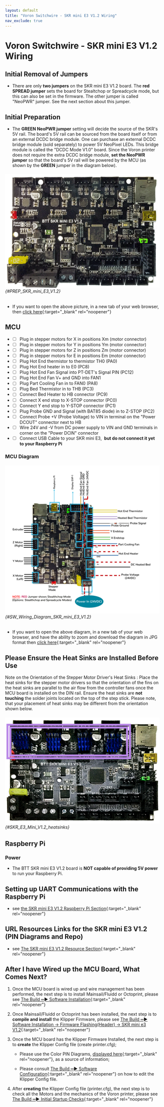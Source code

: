```yaml
---
layout: default
title: "Voron Switchwire - SKR mini E3 V1.2 Wiring"
nav_exclude: true
---
```


# Voron Switchwire - SKR mini E3 V1.2 Wiring

## Initial Removal of Jumpers

* There are only **two jumpers** on the SKR mini E3 V1.2 board.  The **<span class="color-blind-red">red SPREAD jumper</span>** sets the board for Stealtchop or Spreadcycle mode, but this can also be set in the firmware.  The other jumper is called "NeoPWR" jumper.  See the next section about this jumper.

## Initial Preparation

* The **<span class="color-blind-red">GREEN NeoPWR jumper</span>** setting will decide the source of the SKR's 5V rail. The board's 5V rail can be sourced from the board itself or from an external DCDC bridge module.  One can purchase an external DCDC bridge module (sold separately) to power 5V NeoPixel LEDs.  This bridge module is called the "DCDC Mode V1.0" board. Since the Voron printer does not require the extra DCDC bridge module, **set the NeoPWR jumper** so that the board's 5V rail will be powered by the MCU (as shown by the **<span class="color-blind-green">GREEN</span>** jumper in the diagram below).

###### ![](./images/SKR_mini_E3_V1.2_for_Prep_Diagram_150.png) {#PREP_SKR_mini_E3_V1.2}

* If you want to open the above picture, in a new tab of your web browser, then [click here](./images/SKR_mini_E3_V1.2_for_Prep_Diagram_150.png){:target="_blank" rel="noopener"}

## MCU

* - [ ] Plug in stepper motors for X in positions Xm (motor connector)
* - [ ] Plug in stepper motors for Y in positions Ym (motor connector)
* - [ ] Plug in stepper motors for Z in positions Zm (motor connector)
* - [ ] Plug in stepper motors for E in positions Em (motor connector)
* - [ ] Plug Hot End thermistor to thermistor TH0 (PA0)
* - [ ] Plug Hot End heater in to E0 (PC8)
* - [ ] Plug Hot End Fan Signal into PT-DET's Signal PIN (PC12)
* - [ ] Plug Hot End Fan V+ and GND into FAN1
* - [ ] Plug Part Cooling Fan in to FAN0 (PA8)
* - [ ] Plug Bed Thermistor in to THB (PC3)
* - [ ] Connect Bed Heater to HB connector (PC9)
* - [ ] Connect X end stop to X-STOP connector (PC0)
* - [ ] Connect Y end stop to Y-STOP connector (PC1)
* - [ ] Plug Probe GND and Signal (with BAT85 diode) in to Z-STOP (PC2)
* - [ ] Connect Probe +V (Probe Voltage) to VIN in terminal on the "Power DCOUT" connector next to HB
* - [ ] Wire 24V and -V from DC power supply to VIN and GND terminals in corner on the "Power DCIN" connector
* - [ ] Connect USB Cable to your SKR mini E3,&nbsp; **but do not connect it yet to your Raspberry Pi**

### MCU Diagram

###### ![](./images/SW_Wiring_Diagram_SKR_mini_E3_V1.2_150.jpg) {#SW_Wiring_Diagram_SKR_mini_E3_V1.2}

* <span class="fs_percent_110">If you want to open the above diagram, in a new tab of your web browser, and have the ability to zoom and download the diagram in JPG format then [click here](./images/SW_Wiring_Diagram_SKR_mini_E3_V1.2_150.jpg){:target="_blank" rel="noopener"}</span>

## Please Ensure the Heat Sinks are Installed Before Use

<span class="color-blind-red">Note on the Orientation of the Stepper Motor Driver's Heat Sinks</span>
: Place the heat sinks for the stepper motor drivers so that the orientation of the fins on the heat sinks are parallel to the air flow from the controller fans once the MCU board is installed on the DIN rail. Ensure the heat sinks are **not touching** the solder joints located on the top of the step stick. Please note, that your placement of heat sinks may be different from the orientation shown below.

###### ![](./images/SKR_E3_Mini_V1.2_heatsinks_150.png) {#SKR_E3_Mini_V1.2_heatsinks}

## Raspberry Pi

### Power
* The BTT SKR mini E3 V1.2 board is **NOT capable of providing 5V power** to run your Raspberry Pi.

## Setting up UART Communications with the Raspberry Pi

* see [the SKR mini E3 V1.2 Raspberry Pi Section](./mini_e3_v12_RaspberryPi#raspberry-pi){:target="_blank" rel="noopener"}

<div>

<!--### The Klipper Configuration file for SKR Mini E3 V1.2 board

The Klipper Configuration file from VoronDesign/Voron-Switchwire GitHub Repo for SKR Mini E3 V1.2 board is [located here](https://github.com/VoronDesign/Voron-Switchwire/blob/master/Firmware/xxxxxxxxxxxxxxxsw_skr_mini_e3_v12_config.cfg)
-->

</div>

## URL Resources Links for the SKR mini E3 V1.2 (PIN Diagrams and Repo)

* see [The SKR mini E3 V1.2 Resource Section](./mini_e3_v12_Resources#color-pin-diagram-for-skr-mini-e3-v12){:target="_blank" rel="noopener"}

## After I have Wired up the MCU Board, What Comes Next?

1. Once the MCU board is wired up and wire management has been performed, the next step is to install Mainsail/Fluidd or Octoprint, please see [The Build ═► Software Installation](../../build/software/index#software-installation){:target="_blank" rel="noopener"}

2. Once Mainsail/Fluidd or Octoprint has been installed, the next step is to **compile and install** the Klipper Firmware, please see [The Build ═► Software Installation -> Firmware Flashing(Header) -> SKR mini e3 V1.2](../../build/software/miniE3_v12_klipper#skr-mini-e3-v12-klipper-firmware){:target="_blank" rel="noopener"}

3. Once the MCU board has the Klipper Firmware Installed, the next step is to **create** the Klipper Config file (create printer.cfg);

    * Please use the Color PIN Diagrams, [displayed here](./mini_e3_v12_Resources#color-pin-diagram-for-skr-mini-e3-v12){:target="_blank" rel="noopener"}, as a source of information;

    * Please consult [The Build ═► Software Configuration](../../build/software/configuration#software-configuration){:target="_blank" rel="noopener"} on how to edit the Klipper Config file.

4. After **creating** the Klipper Config file (printer.cfg), the next step is to check all the Motors and the mechanics of the Voron printer, please see [The Build ═► Initial Startup Checks](../../build/startup/index#initial-startup-checks){:target="_blank" rel="noopener"}
